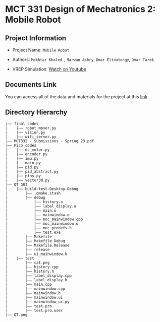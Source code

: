
MCT 331 Design of Mechatronics 2: Mobile Robot
===
## Project Information
- Project Name:  `Mobile Robot`
- Authors:  `Mokhtar Khaled `, `Marwan Ashry`, `Omar Eltoutongy`, `Omar Tarek `

- VREP Simulation: [Watch on Youtube](https://youtu.be/ml57OOyj93Q?si=Fnm9ROat-Y-vBFHa)
## Documents Link 
You can access all of the data and materials for the project at this [link](https://drive.google.com/drive/folders/1GLq-koVT1CSuxALHnghrGGTT50Y8oDOc?usp=drive_link). 


## Directory Hierarchy
```
|—— final codes
|    |—— robot_mover.py
|    |—— vision.py
|    |—— wifi_server.py
|—— MCT332 - Submissions - Spring 23.pdf
|—— Pico codes
|    |—— dc_motor.py
|    |—— encoder.py
|    |—— imu.py
|    |—— main.py
|    |—— pid.py
|    |—— pid_abstract.py
|    |—— pins.py
|    |—— vector3d.py
|—— QT GUI
|    |—— build-test-Desktop-Debug
|        |—— .qmake.stash
|        |—— debug
|            |—— history.o
|            |—— label_display.o
|            |—— main.o
|            |—— mainwindow.o
|            |—— moc_mainwindow.cpp
|            |—— moc_mainwindow.o
|            |—— moc_predefs.h
|            |—— test.exe
|        |—— Makefile
|        |—— Makefile.Debug
|        |—— Makefile.Release
|        |—— release
|        |—— ui_mainwindow.h
|    |—— test
|        |—— cat.png
|        |—— history.cpp
|        |—— history.h
|        |—— label_display.cpp
|        |—— label_display.h
|        |—— main.cpp
|        |—— mainwindow.cpp
|        |—— mainwindow.h
|        |—— mainwindow.ui
|        |—— mainwindow_ui.py
|        |—— test.pro
|        |—— test.pro.user
|—— QT.png
```
